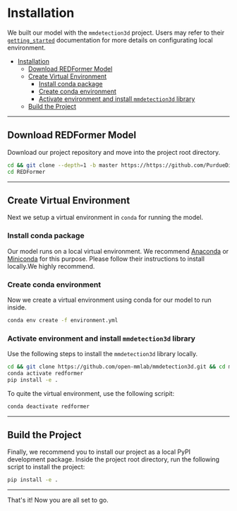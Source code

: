 # Installation

We built our model with the `mmdetection3d` project. Users may refer to their [`getting_started`](https://github.com/open-mmlab/mmdetection3d/blob/1.0/docs/en/getting_started.md) documentation for more details on configurating local environment.

- [Installation](#installation)
  - [Download REDFormer Model](#download-redformer-model)
  - [Create Virtual Environment](#create-virtual-environment)
    - [Install conda package](#install-conda-package)
    - [Create conda environment](#create-conda-environment)
    - [Activate environment and install `mmdetection3d` library](#activate-environment-and-install-mmdetection3d-library)
  - [Build the Project](#build-the-project)

______________________________________________________________________

## Download REDFormer Model

Download our project repository and move into the project root directory.

```bash
cd && git clone --depth=1 -b master https://https://github.com/PurdueDigitalTwin/REDFormer
cd REDFormer
```

______________________________________________________________________

## Create Virtual Environment

Next we setup a virtual environment in `conda` for running the model.

### Install conda package

Our model runs on a local virtual environment. We recommend [Anaconda](https://docs.anaconda.com/anaconda/install/index.html) or [Miniconda](https://docs.conda.io/en/main/miniconda.html) for this purpose. Please follow their instructions to install locally.We highly recommend.

### Create conda environment

Now we create a virtual environment using conda for our model to run inside.

```bash
conda env create -f environment.yml
```

### Activate environment and install `mmdetection3d` library

Use the following steps to install the `mmdetection3d` library locally.

```bash
cd && git clone https://github.com/open-mmlab/mmdetection3d.git && cd mmdetection3d
conda activate redformer
pip install -e .
```

To quite the virtual environment, use the following scripit:

```bash
conda deactivate redformer
```

______________________________________________________________________

## Build the Project

Finally, we recommend you to install our project as a local PyPI development package. Inside the project root directory, run the following script to install the project:

```bash
pip install -e .
```

______________________________________________________________________

That's it! Now you are all set to go.
